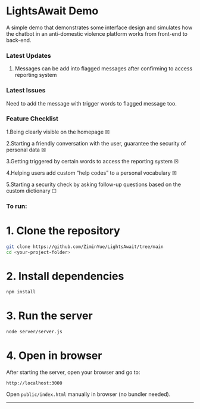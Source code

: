 # LightsAwait Demo
A simple demo that demonstrates some interface design and simulates how the chatbot in an anti-domestic violence platform works from front-end to back-end.

### Latest Updates

1. Messages can be add into flagged messages after confirming to access reporting system

### Latest Issues

Need to add the message with trigger words to flagged message too.


### Feature Checklist

1.Being clearly visible on the homepage ☒

2.Starting a friendly conversation with the user, guarantee the security of personal data ☒

3.Getting triggered by certain words to access the reporting system ☒

4.Helping users add custom “help codes” to a personal vocabulary ☒

5.Starting a security check by asking follow-up questions based on the custom dictionary ☐

### To run:
# 1. Clone the repository

```bash
git clone https://github.com/ZiminYue/LightsAwait/tree/main
cd <your-project-folder>
```
# 2. Install dependencies

```bash
npm install
```
# 3. Run the server

```bash
node server/server.js
```
# 4. Open in browser

After starting the server, open your browser and go to:
```
http://localhost:3000
```

Open `public/index.html` manually in browser (no bundler needed).

---
